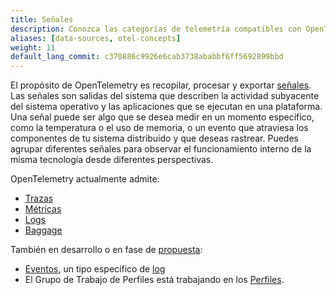 ```yaml
---
title: Señales
description: Conozca las categorías de telemetría compatibles con OpenTelemetry
aliases: [data-sources, otel-concepts]
weight: 11
default_lang_commit: c370886c9926e6cab3738ababbf6ff5692899bbd
---
```


El propósito de OpenTelemetry es recopilar, procesar y exportar
[señales][signals]. Las señales son salidas del sistema que describen la
actividad subyacente del sistema operativo y las aplicaciones que se ejecutan en
una plataforma. Una señal puede ser algo que se desea medir en un momento
específico, como la temperatura o el uso de memoria, o un evento que atraviesa
los componentes de tu sistema distribuido y que deseas rastrear. Puedes agrupar
diferentes señales para observar el funcionamiento interno de la misma
tecnología desde diferentes perspectivas.

OpenTelemetry actualmente admite:

- [Trazas](traces)
- [Métricas](metrics)
- [Logs](logs)
- [Baggage](baggage)

También en desarrollo o en fase de [propuesta][proposal]:

- [Eventos][Events], un tipo específico de [log](logs)
- El Grupo de Trabajo de Perfiles está trabajando en los [Perfiles][Profiles].

[Events]: /docs/specs/otel/logs/data-model/#events
[Profiles]:
  https://github.com/open-telemetry/opentelemetry-specification/blob/main/oteps/profiles/0212-profiling-vision.md
[proposal]:
  https://github.com/open-telemetry/opentelemetry-specification/tree/main/oteps/#readme
[signals]: /docs/specs/otel/glossary/#signals

